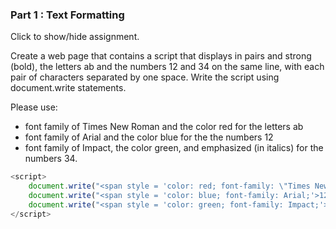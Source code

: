 ### Part 1 : Text Formatting

<p class="accordian">Click to show/hide assignment.</p>
<div class="panel">

Create a web page that contains a script that displays in pairs and strong (bold), the letters ab and the numbers 12 and 34 on the same line, with each pair of characters separated by one space. Write the script using document.write statements.

Please use:
<ul class="checks">
<li>font family of Times New Roman and the color red for the letters ab</li>
<li>font family of Arial and the color blue for the the numbers 12</li>
<li>font family of Impact, the color green, and emphasized (in italics) for the numbers 34.</li>

</ul>

</div>

<script>
    document.write("<span style = 'color: red; font-family: \"Times New Roman\";'>ab </span>");
    document.write("<span style = 'color: blue; font-family: Arial;'>12 </span>");
    document.write("<span style = 'color: green; font-family: Impact;'><em>34</em></span>");
</script>

```js
<script>
    document.write("<span style = 'color: red; font-family: \"Times New Roman\";'>ab </span>");
    document.write("<span style = 'color: blue; font-family: Arial;'>12 </span>");
    document.write("<span style = 'color: green; font-family: Impact;'><em>34</em></span>");
</script>
```
